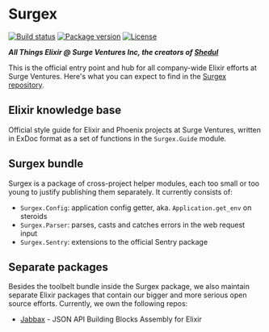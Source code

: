 # Surgex

[![Build status](https://img.shields.io/codeship/b9a1e790-42d4-0135-8d64-4209f04046aa.svg)](https://app.codeship.com/projects/230448)
[![Package version](https://img.shields.io/hexpm/v/surgex.svg?style=flat-square)](https://hexdocs.pm/surgex)
[![License](https://img.shields.io/hexpm/l/surgex.svg?style=flat-square)](https://github.com/surgeventures/surgex/blob/master/LICENSE.md)

***All Things Elixir @ Surge Ventures Inc, the creators of [Shedul](https://www.shedul.com)***

This is the official entry point and hub for all company-wide Elixir efforts at Surge Ventures.
Here's what you can expect to find in the
[Surgex repository](https://github.com/surgeventures/surgex).

## Elixir knowledge base

Official style guide for Elixir and Phoenix projects at Surge Ventures, written in ExDoc format as
a set of functions in the `Surgex.Guide` module.

## Surgex bundle

Surgex is a package of cross-project helper modules, each too small or too young to justify
publishing them separately. It currently consists of:

- `Surgex.Config`: application config getter, aka. `Application.get_env` on steroids
- `Surgex.Parser`: parses, casts and catches errors in the web request input
- `Surgex.Sentry`: extensions to the official Sentry package

## Separate packages

Besides the toolbelt bundle inside the Surgex package, we also maintain separate Elixir packages
that contain our bigger and more serious open source efforts. Currently, we own the following repos:

- [Jabbax](https://github.com/surgeventures/jabbax) - JSON API Building Blocks Assembly for Elixir
